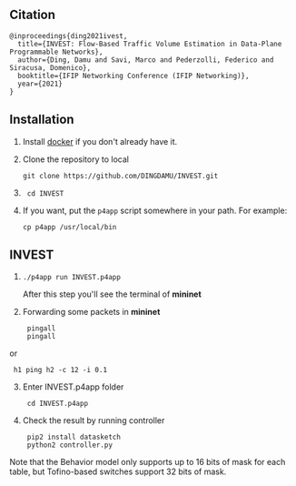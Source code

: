 Citation
--------
```
@inproceedings{ding2021ivest,
  title={INVEST: Flow-Based Traffic Volume Estimation in Data-Plane Programmable Networks},
  author={Ding, Damu and Savi, Marco and Pederzolli, Federico and Siracusa, Domenico},
  booktitle={IFIP Networking Conference (IFIP Networking)},
  year={2021}
}   
```


Installation
------------

1. Install [docker](https://docs.docker.com/engine/installation/) if you don't already have it.

2. Clone the repository to local 

    ```
    git clone https://github.com/DINGDAMU/INVEST.git  
    ```

3. ```
    cd INVEST 
   ```

4. If you want, put the `p4app` script somewhere in your path. For example:

    ```
    cp p4app /usr/local/bin
    ```

INVEST
--------------

1.  ```
    ./p4app run INVEST.p4app 
    ```
    After this step you'll see the terminal of **mininet**
2. Forwarding some packets in **mininet**

   ```
    pingall
    pingall
   ```
or 
   ```
    h1 ping h2 -c 12 -i 0.1
   ```
3. Enter INVEST.p4app folder
   ```
    cd INVEST.p4app 
   ```
4. Check the result by running controller
   ```
    pip2 install datasketch
    python2 controller.py 
   ```
Note that the Behavior model only supports up to 16 bits of mask for each table, but Tofino-based switches support 32 bits of mask.
 

